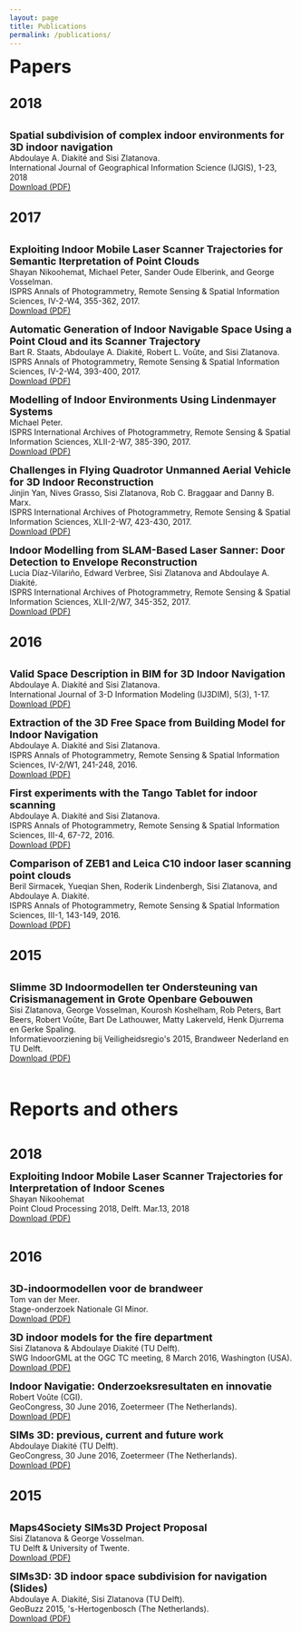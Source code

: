 ```yaml
---
layout: page
title: Publications
permalink: /publications/
---
```


<p><font size="6"><b>Papers</b></font>
  
  
  </p>
<p><br>
  <font size="5"><b>2018</b></font>  </p>
<p><br>
  
  <font size="4">
  <b>Spatial subdivision of complex indoor environments for 3D indoor navigation</b></font><br>
  Abdoulaye A. Diakité and Sisi Zlatanova.
  <br>
  International Journal of Geographical Information Science (IJGIS), 1-23, 2018<br>
  <a href="http://dx.doi.org/10.1080/13658816.2017.1376066">Download (PDF)</a>  </p>
<p><br>
  <font size="5"><b>2017</b></font>  </p>
<p><br>
  
  <font size="4">
  <b>Exploiting Indoor Mobile Laser Scanner Trajectories for Semantic Iterpretation of Point Clouds</b></font><br>
   Shayan Nikoohemat, Michael Peter, Sander Oude Elberink, and George Vosselman. <br>ISPRS Annals of Photogrammetry, Remote Sensing & Spatial Information Sciences, IV-2-W4, 355-362, 2017. 
  <br>
  <a href="https://doi.org/10.5194/isprs-annals-IV-2-W4-355-2017">Download (PDF)</a> </p>
<p><font size="4"><b>Automatic Generation of Indoor Navigable Space Using a Point Cloud and its Scanner Trajectory</b>
  </font><br>
  Bart R. Staats, Abdoulaye A. Diakité, Robert L. Voûte, and Sisi Zlatanova.
  <br>ISPRS Annals of Photogrammetry, Remote Sensing & Spatial Information Sciences, IV-2-W4, 393-400, 2017. 
  <br>
  <a href="https://doi.org/10.5194/isprs-annals-IV-2-W4-393-2017">Download (PDF)</a>  </p>
<p><font size="4"><b>Modelling of Indoor Environments Using Lindenmayer Systems</b></font><br />
  Michael Peter.
  <br>ISPRS International Archives of Photogrammetry, Remote Sensing & Spatial Information Sciences, XLII-2-W7, 385-390, 2017. 
  <br>
  <a href="https://doi.org/10.5194/isprs-archives-XLII-2-W7-385-2017">Download (PDF)</a>  </p>
<p><font size="4"><b>Challenges in Flying Quadrotor Unmanned Aerial Vehicle for 3D Indoor Reconstruction</b></font><br />
  Jinjin Yan, Nives Grasso, Sisi Zlatanova, Rob C. Braggaar and Danny B. Marx.
  <br>ISPRS International Archives of Photogrammetry, Remote Sensing & Spatial Information Sciences, XLII-2-W7, 423-430, 2017. 
  <br>
  <a href="https://doi.org/10.5194/isprs-archives-XLII-2-W7-423-2017">Download (PDF)</a>  </p>
<p><font size="4"><b>Indoor Modelling from SLAM-Based Laser Sanner: Door Detection to Envelope Reconstruction</b></font><br />
  Lucia Díaz-Vilariño, Edward Verbree, Sisi Zlatanova and Abdoulaye A. Diakité.
  <br>ISPRS International Archives of Photogrammetry, Remote Sensing & Spatial Information Sciences, XLII-2/W7, 345-352, 2017. 
  <br>
  <a href="https://doi.org/10.5194/isprs-archives-XLII-2-W7-345-2017">Download (PDF)</a>  </p>
<p><br>
  <font size="5"><b>2016</b></font>  </p>
<p><br>
  
  <font size="4">
  <b>Valid Space Description in BIM for 3D Indoor Navigation</b></font><br />
  Abdoulaye A. Diakité and Sisi Zlatanova.
  <br>International Journal of 3-D Information Modeling (IJ3DIM), 5(3), 1-17. 
  <br>
  <a href="pdfs/2016/diakite_IJ3DIM.pdf">Download (PDF)</a>  </p>
<p><font size="4">
  <b>Extraction of the 3D Free Space from Building Model for Indoor Navigation</b></font><br />
  Abdoulaye A. Diakité and Sisi Zlatanova.
  <br>ISPRS Annals of Photogrammetry, Remote Sensing & Spatial Information Sciences, IV-2/W1, 241-248, 2016. 
  <br>
  <a href="http://doi.org/10.5194/isprs-annals-IV-2-W1-241-2016">Download (PDF)</a>  </p>
<p><font size="4">
  <b>First experiments with the Tango Tablet for indoor scanning</b></font><br />
  Abdoulaye A. Diakité and Sisi Zlatanova.
  <br>ISPRS Annals of Photogrammetry, Remote Sensing & Spatial Information Sciences, III-4, 67-72, 2016. 
  <br>
  <a href="http://doi.org/10.5194/isprs-annals-III-4-67-2016">Download (PDF)</a>  </p>
<p><font size="4"><b>Comparison of ZEB1 and Leica C10 indoor laser scanning point clouds</b></font><br />
  Beril Sirmacek, Yueqian Shen, Roderik Lindenbergh, Sisi Zlatanova, and Abdoulaye A. Diakité.
  <br>ISPRS Annals of Photogrammetry, Remote Sensing & Spatial Information Sciences, III-1, 143-149, 2016. 
  <br>
  <a href="http://doi.org/10.5194/isprs-annals-III-1-143-2016">Download (PDF)</a>  </p>
<p><br>
  <font size="5"><b>2015</b></font>  </p>
<p><br>
  
  <font size="4">
  <b>Slimme 3D Indoormodellen ter Ondersteuning van Crisismanagement in Grote Openbare Gebouwen</b></font><br>
  Sisi Zlatanova, George Vosselman, Kourosh Koshelham, Rob Peters, Bart Beers, Robert Voûte, Bart De Lathouwer, Matty Lakerveld, Henk Djurrema en Gerke Spaling.
  <br>Informatievoorziening bij Veiligheidsregio's 2015, Brandweer Nederland en TU Delft. 
  <br>
  <a href="pdfs/2015/Slimme_3D_Indoormodellen.pdf">Download (PDF)</a>  </p>

<p>&nbsp;</p>
<p><br>
  <font size="6"><b>Reports and others</b></font></p>
<p>&nbsp;</p>
<p><font size="5"><b>2018</b></font> </p>

<p><font size="4"><b>Exploiting	Indoor	Mobile	Laser	Scanner	Trajectories	for	Interpretation	of	Indoor	Scenes</b></font><br />
Shayan	Nikoohemat <br />
Point Cloud Processing 2018, Delft. Mar.13, 2018<br />
<a href="pdfs/2018/pcp2018_ShayanNikoohemat.pdf">Download (PDF)</a></p>
<p>&nbsp;</p>
<p><font size="5"><b>2016</b></font></p>
<p><br>
  
  <font size="4">
  <b>3D-indoormodellen voor de brandweer</b></font><br />
  Tom van der Meer.
  <br>Stage-onderzoek Nationale GI Minor.
  <br>
<a href="pdfs/2016/3D-indoormodellen voor de Brandweer.pdf">Download (PDF)</a> </p>
<p><font size="4"><b>3D indoor models for the fire department</b></font><br />
  Sisi Zlatanova & Abdoulaye Diakité (TU Delft).
  <br> SWG IndoorGML at the OGC TC meeting, 8 March 2016, Washington (USA).
  <br>
  <a href="pdfs/2016/SIMs3D_OGC.pdf">Download (PDF)</a></p>
<p>
  
  <font size="4">
  <b> Indoor Navigatie: Onderzoeksresultaten en innovatie</b></font><br />
  Robert Voûte (CGI).
  <br> GeoCongress, 30 June 2016, Zoetermeer (The Netherlands).
  <br>
  <a href="pdfs/2016/Robert_GeoCongres 2016.pdf">Download (PDF)</a>  </p>
<p><font size="4"><b>SIMs 3D: previous, current and future work</b>
  </font> <br />
  Abdoulaye Diakité (TU Delft).
  <br> GeoCongress, 30 June 2016, Zoetermeer (The Netherlands).
  <br>
  <a href="pdfs/2016/Abdou_GeoCongres 2016.pdf">Download (PDF)</a>  </p>
<p><br>
  <font size="5"><b>2015</b></font>  </p>
<p><br>
  
  <font size="4">
  <b>Maps4Society SIMs3D Project Proposal</b></font><br />
  Sisi Zlatanova & George Vosselman.
  <br>TU Delft & University of Twente.
  <br>
  <a href="pdfs/2015/M4S_SIMs3D_fullproposal_web.pdf">Download (PDF)</a></p>
<p>
  
  <font size="4">
  <b>SIMs3D: 3D indoor space subdivision for navigation (Slides)</b></font><br />
  Abdoulaye A. Diakité, Sisi Zlatanova (TU Delft).
  <br>GeoBuzz 2015, 's-Hertogenbosch (The Netherlands). 
  <br>
  <a href="pdfs/2015/SIMs3D_GeoBuzz2015.pdf">Download (PDF)</a></p>
